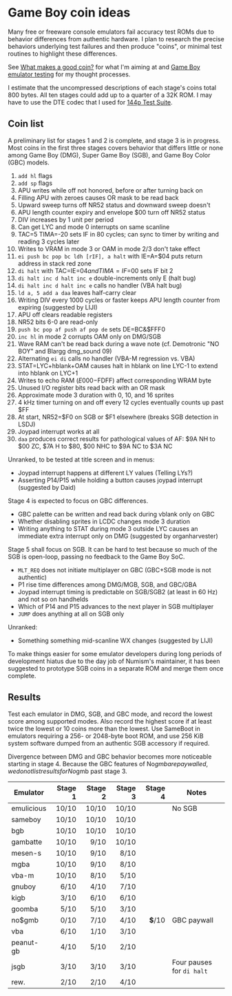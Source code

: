 Game Boy coin ideas
===================

Many free or freeware console emulators fail accuracy test ROMs due
to behavior differences from authentic hardware.  I plan to research
the precise behaviors underlying test failures and then produce
"coins", or minimal test routines to highlight these differences.

See [What makes a good coin?] for what I'm aiming at and
[Game Boy emulator testing] for my thought processes.

I estimate that the uncompressed descriptions of each stage's
coins total 800 bytes.  All ten stages could add up to a quarter
of a 32K ROM.  I may have to use the DTE codec that I used for
[144p Test Suite].

[What makes a good coin?]: ./good_coin.md
[Game Boy emulator testing]: ./gb_emu_testing.md
[144p Test Suite]: https://github.com/pinobatch/240p-test-mini/gameboy

Coin list
---------
A preliminary list for stages 1 and 2 is complete, and stage 3 is
in progress.  Most coins in the first three stages covers behavior
that differs little or none among Game Boy (DMG), Super Game Boy
(SGB), and Game Boy Color (GBC) models.

1. `add hl` flags
2. `add sp` flags
3. APU writes while off not honored, before or after turning back on
4. Filling APU with zeroes causes OR mask to be read back
5. Upward sweep turns off NR52 status and downward sweep doesn't
6. APU length counter expiry and envelope $00 turn off NR52 status
7. DIV increases by 1 unit per period
8. Can get LYC and mode 0 interrupts on same scanline
9. TAC=5 TIMA=-20 sets IF in 80 cycles; can sync to timer by writing
   and reading 3 cycles later
10. Writes to VRAM in mode 3 or OAM in mode 2/3 don't take effect
11. `ei push bc pop bc ldh [rIF], a halt` with IE=A=$04 puts
    return address in stack red zone
12. `di halt` with TAC=IE=$04 and TIMA=IF=$00 sets IF bit 2
13. `di halt inc d halt inc e` double-increments only E (halt bug)
14. `di halt inc d halt inc e` calls no handler (VBA halt bug)
15. `ld a, 5 add a daa` leaves half-carry clear
16. Writing DIV every 1000 cycles or faster keeps APU length counter
    from expiring (suggested by LIJI)
17. APU off clears readable registers
18. NR52 bits 6-0 are read-only
19. `push bc pop af push af pop de` sets DE=BC&$FFF0
20. `inc hl` in mode 2 corrupts OAM only on DMG/SGB
21. Wave RAM can't be read back during a wave note (cf. Demotronic
    "NO BOY" and Blargg dmg_sound 09)
22. Alternating `ei di` calls no handler (VBA-M regression vs. VBA)
23. STAT=LYC+hblank+OAM causes halt in hblank on line LYC-1 to extend
    into hblank on LYC+1
24. Writes to echo RAM ($E000-$FDFF) affect corresponding WRAM byte
25. Unused I/O register bits read back with an OR mask
26. Approximate mode 3 duration with 0, 10, and 16 sprites
27. 4 kHz timer turning on and off every 12 cycles eventually counts
    up past $FF
28. At start, NR52=$F0 on SGB or $F1 elsewhere (breaks SGB detection
    in LSDJ)
29. Joypad interrupt works at all
30. `daa` produces correct results for pathological values of AF:
    $9A NH to $00 ZC, $7A H to $80, $00 NHC to $9A NC to $3A NC

Unranked, to be tested at title screen and in menus:

- Joypad interrupt happens at different LY values (Telling LYs?)
- Asserting P14/P15 while holding a button causes joypad interrupt
  (suggested by Daid)

Stage 4 is expected to focus on GBC differences.

- GBC palette can be written and read back during vblank only on GBC
- Whether disabling sprites in LCDC changes mode 3 duration
- Writing anything to STAT during mode 3 outside LYC causes an
  immediate extra interrupt only on DMG (suggested by organharvester)

Stage 5 shall focus on SGB.  It can be hard to test because so much
of the SGB is open-loop, passing no feedback to the Game Boy SoC.

- `MLT_REQ` does not initiate multiplayer on GBC (GBC+SGB mode is
  not authentic)
- P1 rise time differences among DMG/MGB, SGB, and GBC/GBA
- Joypad interrupt timing is predictable on SGB/SGB2 (at least in
  60 Hz) and not so on handhelds
- Which of P14 and P15 advances to the next player in SGB multiplayer
- `JUMP` does anything at all on SGB only

Unranked:

- Something something mid-scanline WX changes (suggested by LIJI)

To make things easier for some emulator developers during long
periods of development hiatus due to the day job of Numism's
maintainer, it has been suggested to prototype SGB coins in a
separate ROM and merge them once complete.

Results
-------
Test each emulator in DMG, SGB, and GBC mode, and record the lowest
score among supported modes.
Also record the highest score if at least twice the lowest or 10
coins more than the lowest.
Use SameBoot in emulators requiring a 256- or 2048-byte boot ROM, and
use 256 KiB system software dumped from an authentic SGB accessory
if required.

Divergence between DMG and GBC behavior becomes more noticeable
starting in stage 4.  Because the GBC features of No$gmb are
paywalled, we do not list results for No$gmb past stage 3.

Emulator     | Stage 1 | Stage 2 | Stage 3 | Stage 4 | Notes
------------ | ------: | ------: | ------: | ------: | -----
emulicious   |  10/10  |  10/10  |  10/10  |         | No SGB
sameboy      |  10/10  |  10/10  |  10/10  |         |
bgb          |  10/10  |  10/10  |  10/10  |         |
gambatte     |  10/10  |   9/10  |  10/10  |         |
mesen-s      |  10/10  |   9/10  |   8/10  |         |
mgba         |  10/10  |   9/10  |   8/10  |         |
vba-m        |  10/10  |   8/10  |   5/10  |         |
gnuboy       |   6/10  |   4/10  |   7/10  |         |
kigb         |   3/10  |   6/10  |   6/10  |         |
goomba       |   5/10  |   5/10  |   3/10  |         |
no$gmb       |   0/10  |   7/10  |   4/10  |**$**/10 | GBC paywall
vba          |   6/10  |   1/10  |   3/10  |         |
peanut-gb    |   4/10  |   5/10  |   2/10  |         |
jsgb         |   3/10  |   3/10  |   3/10  |         | Four pauses for `di halt`
rew.         |   2/10  |   2/10  |   4/10  |         |
